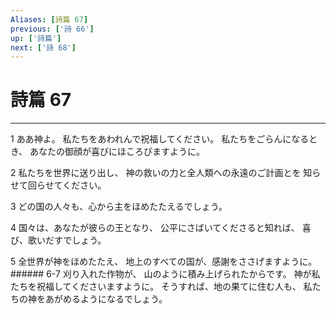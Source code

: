 ```yaml
---
Aliases: [詩篇 67]
previous: ['詩 66']
up: ['詩篇']
next: ['詩 68']
---
```

# 詩篇 67

***




1 
ああ神よ。 私たちをあわれんで祝福してください。 私たちをごらんになるとき、 あなたの御顔が喜びにほころびますように。 



2 
私たちを世界に送り出し、 神の救いの力と全人類への永遠のご計画とを 知らせて回らせてください。 



3 
どの国の人々も、心から主をほめたたえるでしょう。 



4 
国々は、あなたが彼らの王となり、 公平にさばいてくださると知れば、 喜び、歌いだすでしょう。 



5 
全世界が神をほめたたえ、 地上のすべての国が、感謝をささげますように。 ###### 6-7 刈り入れた作物が、 山のように積み上げられたからです。 神が私たちを祝福してくださいますように。 そうすれば、地の果てに住む人も、 私たちの神をあがめるようになるでしょう。
